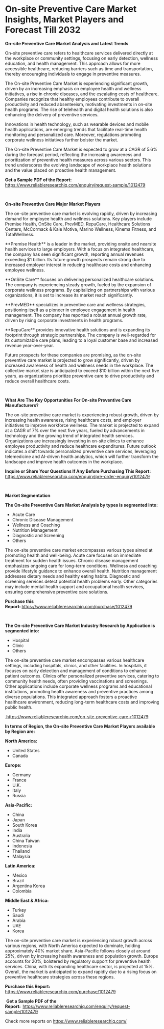 <p><h1>On-site Preventive Care Market Insights, Market Players and Forecast Till 2032</h1></p><p><strong>On-site Preventive Care Market Analysis and Latest Trends</strong></p>
<p><p>On-site preventive care refers to healthcare services delivered directly at the workplace or community settings, focusing on early detection, wellness education, and health management. This approach allows for more accessible healthcare, reducing barriers such as time and transportation, thereby encouraging individuals to engage in preventive measures.</p><p>The On-site Preventive Care Market is experiencing significant growth, driven by an increasing emphasis on employee health and wellness initiatives, a rise in chronic diseases, and the escalating costs of healthcare. Companies recognize that healthy employees contribute to overall productivity and reduced absenteeism, motivating investments in on-site health programs. The rise of telehealth and digital health solutions is also enhancing the delivery of preventive services.</p><p>Innovations in health technology, such as wearable devices and mobile health applications, are emerging trends that facilitate real-time health monitoring and personalized care. Moreover, regulations promoting corporate wellness initiatives further bolster the market.</p><p>The On-site Preventive Care Market is expected to grow at a CAGR of 5.6% during the forecast period, reflecting the increasing awareness and prioritization of preventive health measures across various sectors. This trend underscores the evolving landscape of workplace health solutions and the value placed on proactive health management.</p></p>
<p><strong>Get a Sample PDF of the Report:&nbsp;</strong> <a href="https://www.reliableresearchiq.com/enquiry/request-sample/1012479?utm_campaign=2306&utm_medium=2&utm_source=Github&utm_content=ia&utm_term=03032025&utm_id=on-site-preventive-care">https://www.reliableresearchiq.com/enquiry/request-sample/1012479</a></p>
<p>&nbsp;</p>
<p><strong>On-site Preventive Care Major Market Players</strong></p>
<p><p>The on-site preventive care market is evolving rapidly, driven by increasing demand for employee health and wellness solutions. Key players include Premise Health, OnSite Care, PrevMED, RepuCare, Healthcare Solutions Centers, McCormack & Kale Motiva, Marino Wellness, Kinema Fitness, and TotalWellness.</p><p>**Premise Health** is a leader in the market, providing onsite and nearsite health services to large employers. With a focus on integrated healthcare, the company has seen significant growth, reporting annual revenues exceeding $1 billion. Its future growth prospects remain strong due to increased employer interest in reducing healthcare costs and enhancing employee wellness.</p><p>**OnSite Care** focuses on delivering personalized healthcare solutions. The company is experiencing steady growth, fueled by the expansion of corporate wellness programs. By capitalizing on partnerships with various organizations, it is set to increase its market reach significantly.</p><p>**PrevMED** specializes in preventive care and wellness strategies, positioning itself as a pioneer in employee engagement in health management. The company has reported a robust annual growth rate, driven by rising corporate investments in health programs.</p><p>**RepuCare** provides innovative health solutions and is expanding its footprint through strategic partnerships. The company is well-regarded for its customizable care plans, leading to a loyal customer base and increased revenue year-over-year.</p><p>Future prospects for these companies are promising, as the on-site preventive care market is projected to grow significantly, driven by increased awareness of health and wellness needs in the workplace. The collective market size is anticipated to exceed $10 billion within the next five years, as organizations prioritize preventive care to drive productivity and reduce overall healthcare costs.</p></p>
<p>&nbsp;</p>
<p><strong>What Are The Key Opportunities For On-site Preventive Care Manufacturers?</strong></p>
<p><p>The on-site preventive care market is experiencing robust growth, driven by increasing health awareness, rising healthcare costs, and employer initiatives to improve workforce wellness. The market is projected to expand at a CAGR of 7% over the next five years, fueled by advancements in technology and the growing trend of integrated health services. Organizations are increasingly investing in on-site clinics to enhance employee productivity and reduce healthcare expenditures. Future outlook indicates a shift towards personalized preventive care services, leveraging telemedicine and AI-driven health analytics, which will further transform the landscape and improve health outcomes in the workplace.</p></p>
<p><strong>Inquire or Share Your Questions If Any Before Purchasing This Report:</strong> <a href="https://www.reliableresearchiq.com/enquiry/pre-order-enquiry/1012479?utm_campaign=2306&utm_medium=2&utm_source=Github&utm_content=ia&utm_term=03032025&utm_id=on-site-preventive-care">https://www.reliableresearchiq.com/enquiry/pre-order-enquiry/1012479</a></p>
<p>&nbsp;</p>
<p><strong>Market Segmentation</strong></p>
<p><strong>The On-site Preventive Care Market Analysis by types is segmented into:</strong></p>
<p><ul><li>Acute Care</li><li>Chronic Disease Management</li><li>Wellness and Coaching</li><li>Nutrition Management</li><li>Diagnostic and Screening</li><li>Others</li></ul></p>
<p><p>The on-site preventive care market encompasses various types aimed at promoting health and well-being. Acute care focuses on immediate treatment for sudden health issues. Chronic disease management emphasizes ongoing care for long-term conditions. Wellness and coaching provide lifestyle guidance to enhance overall health. Nutrition management addresses dietary needs and healthy eating habits. Diagnostic and screening services detect potential health problems early. Other categories may include mental health support and occupational health services, ensuring comprehensive preventive care solutions.</p></p>
<p><strong>Purchase this Report:&nbsp;</strong><a href="https://www.reliableresearchiq.com/purchase/1012479?utm_campaign=2306&utm_medium=2&utm_source=Github&utm_content=ia&utm_term=03032025&utm_id=on-site-preventive-care">https://www.reliableresearchiq.com/purchase/1012479</a></p>
<p>&nbsp;</p>
<p><strong>The On-site Preventive Care Market Industry Research by Application is segmented into:</strong></p>
<p><ul><li>Hospital</li><li>Clinic</li><li>Others</li></ul></p>
<p><p>The on-site preventive care market encompasses various healthcare settings, including hospitals, clinics, and other facilities. In hospitals, it focuses on early detection and management of conditions to enhance patient outcomes. Clinics offer personalized preventive services, catering to community health needs, often providing vaccinations and screenings. Other applications include corporate wellness programs and educational institutions, promoting health awareness and preventive practices among diverse populations. This integrated approach fosters a proactive healthcare environment, reducing long-term healthcare costs and improving public health.</p></p>
<p><a href="https://www.reliableresearchiq.com/on-site-preventive-care-r1012479?utm_campaign=2306&utm_medium=2&utm_source=Github&utm_content=ia&utm_term=03032025&utm_id=on-site-preventive-care">&nbsp;https://www.reliableresearchiq.com/on-site-preventive-care-r1012479</a></p>
<p><strong>In terms of Region, the On-site Preventive Care Market Players available by Region are:</strong></p>
<p>
    <p> <strong> North America: </strong>
        <ul>
            <li>United States</li>
            <li>Canada</li>
        </ul>
        </p> 
    <p> <strong> Europe: </strong>
        <ul>
            <li>Germany</li>
            <li>France</li>
            <li>U.K.</li>
            <li>Italy</li>
            <li>Russia</li>
        </ul>
        </p> 
    <p> <strong> Asia-Pacific: </strong>
        <ul>
            <li>China</li>
            <li>Japan</li>
            <li>South Korea</li>
            <li>India</li>
            <li>Australia</li>
            <li>China Taiwan</li>
            <li>Indonesia</li>
            <li>Thailand</li>
            <li>Malaysia</li>
        </ul>
        </p> 
    <p> <strong> Latin America: </strong>
        <ul>
            <li>Mexico</li>
            <li>Brazil</li>
            <li>Argentina Korea</li>
            <li>Colombia</li>
        </ul>
        </p> 
    <p> <strong> Middle East & Africa: </strong>
        <ul>
            <li>Turkey</li>
            <li>Saudi</li>
            <li>Arabia</li>
            <li>UAE</li>
            <li>Korea</li>
        </ul>
    </p>
    </p>
<p><p>The on-site preventive care market is experiencing robust growth across various regions, with North America expected to dominate, holding approximately 40% market share. Asia-Pacific follows closely at around 25%, driven by increasing health awareness and population growth. Europe accounts for 20%, bolstered by regulatory support for preventive health services. China, with its expanding healthcare sector, is projected at 15%. Overall, the market is anticipated to expand rapidly due to a rising focus on preventive healthcare strategies across these regions.</p></p>
<p><strong>Purchase this Report: </strong><a href="https://www.reliableresearchiq.com/purchase/1012479?utm_campaign=2306&utm_medium=2&utm_source=Github&utm_content=ia&utm_term=03032025&utm_id=on-site-preventive-care">https://www.reliableresearchiq.com/purchase/1012479</a></p>
<p>&nbsp;<strong>Get a Sample PDF of the Report:&nbsp;&nbsp;</strong><a href="https://www.reliableresearchiq.com/enquiry/request-sample/1012479?utm_campaign=2306&utm_medium=2&utm_source=Github&utm_content=ia&utm_term=03032025&utm_id=on-site-preventive-care">https://www.reliableresearchiq.com/enquiry/request-sample/1012479</a></p>
<p><strong></strong></p>
<p>Check more reports on <a href="https://www.reliableresearchiq.com/?utm_campaign=2306&utm_medium=2&utm_source=Github&utm_content=ia&utm_term=03032025&utm_id=on-site-preventive-care">https://www.reliableresearchiq.com/</a></p>